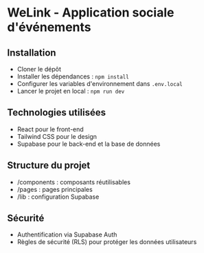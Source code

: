 # WeLink - Application sociale d'événements

## Installation  
- Cloner le dépôt  
- Installer les dépendances : `npm install`  
- Configurer les variables d'environnement dans `.env.local`  
- Lancer le projet en local : `npm run dev`

## Technologies utilisées  
- React pour le front-end  
- Tailwind CSS pour le design  
- Supabase pour le back-end et la base de données

## Structure du projet  
- /components : composants réutilisables  
- /pages : pages principales  
- /lib : configuration Supabase

## Sécurité  
- Authentification via Supabase Auth  
- Règles de sécurité (RLS) pour protéger les données utilisateurs
